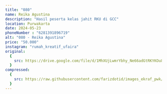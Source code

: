 ```yaml
---
title: "080"
name: Reika Agustina
description: "Hasil peserta kelas jahit RKU di GCC"
location: Purwakarta
date: 2024-05-23
phoneNumber : "6281391896719"
alt: "080 - Reika Agustina"
price: "50.000"
instagram: "rumah_kreatif_ufaira"
original:
  {
    src: https://drive.google.com/file/d/1MhXUjLwmrYbhy_Ne66adGtRKYKOu8GHG/view?usp=sharing,
  }
compressed:
  {
    src: https://raw.githubusercontent.com/farizdotid/images_ekraf_pwk/main/purwarupa/compressed/080_reika.png,
  }
---
```

